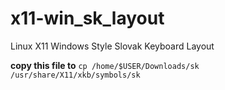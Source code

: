 # x11-win_sk_layout
Linux X11 Windows Style Slovak Keyboard Layout

**copy this file to**
```cp /home/$USER/Downloads/sk /usr/share/X11/xkb/symbols/sk```
